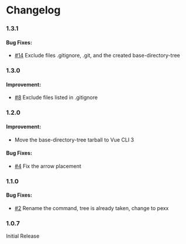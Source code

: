 # Changelog

### 1.3.1

#### Bug Fixes:

- [#14](https://github.com/sdras/project-explorer/issues/14) Exclude files .gitignore, .git, and the created base-directory-tree

### 1.3.0

#### Improvement:

- [#8](https://github.com/sdras/project-explorer/issues/8) Exclude files listed in .gitignore

### 1.2.0

#### Improvement:

- Move the base-directory-tree tarball to Vue CLI 3

#### Bug Fixes:

- [#4](https://github.com/sdras/project-explorer/issues/4) Fix the arrow placement

### 1.1.0

#### Bug Fixes:

- [#2](https://github.com/sdras/project-explorer/issues/2) Rename the command, tree is already taken, change to pexx

### 1.0.7

Initial Release
